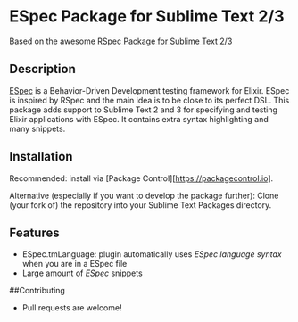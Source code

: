 # ESpec Package for Sublime Text 2/3

Based on the awesome [RSpec Package for Sublime Text 2/3](https://github.com/SublimeText/RSpec)

## Description

[ESpec](https://github.com/antonmi/espec) is a Behavior-Driven Development testing framework for Elixir.
ESpec is inspired by RSpec and the main idea is to be close to its perfect DSL.
This package adds support to Sublime Text 2 and 3 for specifying and testing Elixir applications with ESpec.
It contains extra syntax highlighting and many snippets.

## Installation

Recommended: install via [Package Control][https://packagecontrol.io].

Alternative (especially if you want to develop the package further): Clone (your fork of) the repository into your Sublime Text Packages directory.

## Features

* ESpec.tmLanguage: plugin automatically uses *ESpec language syntax* when you are in a ESpec file
* Large amount of *ESpec* snippets

##Contributing

* Pull requests are welcome!
